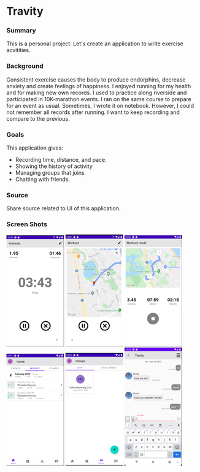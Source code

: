 # Travity

### Summary
This is a personal project.
Let's create an application to write exercise acvitities.

### Background
Consistent exercise causes the body to produce endorphins, decrease anxiety and create feelings of happiness. 
I enjoyed running for my health and for making new own records. I used to practice along riverside and participated in 10K-marathon events. 
I ran on the same course to prepare for an event as usual. 
Sometimes, I wrote it on notebook. However, I could not remember all records after running.
I want to keep recording and compare to the previous.

### Goals
This application gives:
+ Recording time, distance, and pace.
+ Showing the history of activity
+ Managing groups that joins
+ Chatting with friends.

### Source
Share source related to UI of this application.
 
### Screen Shots
<p>
<img width="150px" width="300px" src="./images/workout1.png" alt="workout1">
<img width="150px" width="300px" src="./images/workout2.png" alt="workout2">
<img width="150px" width="300px" src="./images/workout3.png" alt="workout3">
<img width="150px" width="300px" src="./images/history.png" alt="history">
<img width="150px" width="300px" src="./images/group.png" alt="group">
<img width="150px" width="280px" src="./images/chat.png" alt="chat">
<p>

